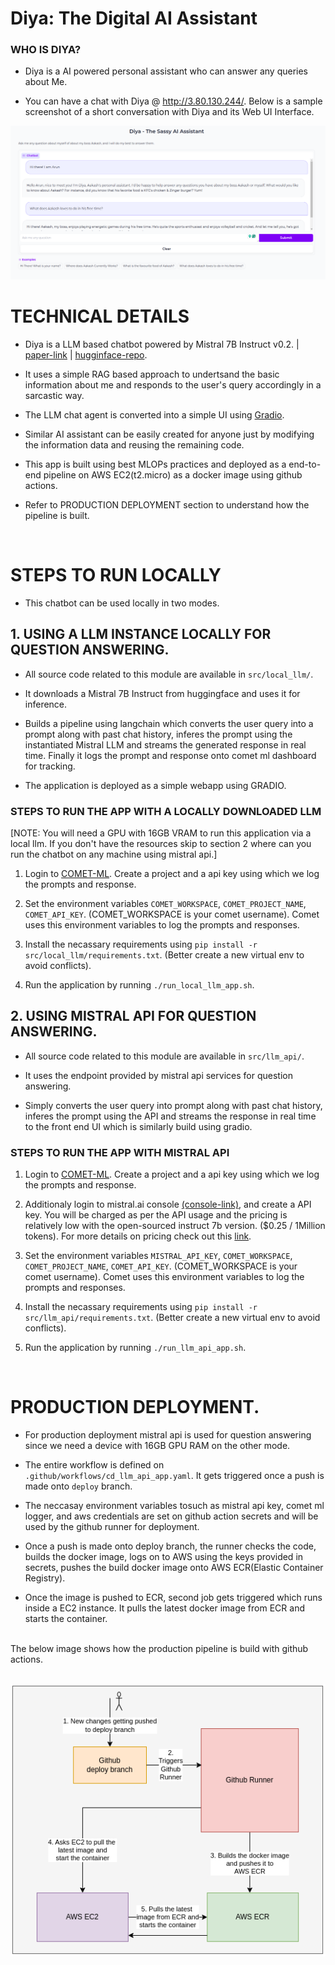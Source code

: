 # Diya: The Digital AI Assistant

### WHO IS DIYA?

- Diya is a AI powered personal assistant who can answer any queries about Me.

- You can have a chat with Diya @ http://3.80.130.244/. Below is a sample screenshot of a short conversation with Diya and its Web UI Interface.

![Sample-Image-Diya](resources/diya-image.png)
<br>

# TECHNICAL DETAILS

- Diya is a LLM based chatbot powered by Mistral 7B Instruct v0.2. | [paper-link](https://arxiv.org/pdf/2310.06825.pdf) | [hugginface-repo](https://huggingface.co/mistralai/Mistral-7B-Instruct-v0.2).

- It uses a simple RAG based approach to undertsand the basic information about me and responds to the user's query accordingly in a sarcastic way.

- The LLM chat agent is converted into a simple UI using [Gradio](https://www.gradio.app/).

- Similar AI assistant can be easily created for anyone just by modifying the information data and reusing the remaining code.

- This app is built using best MLOPs practices and deployed as a end-to-end pipeline on AWS EC2(t2.micro) as a docker image using github actions.

- Refer to PRODUCTION DEPLOYMENT section to understand how the pipeline is built.
<br>

# STEPS TO RUN LOCALLY

- This chatbot can be used locally in two modes.

## 1. USING A LLM INSTANCE LOCALLY FOR QUESTION ANSWERING.

- All source code related to this module are available in `src/local_llm/`.

- It downloads a Mistral 7B Instruct from huggingface and uses it for inference.

- Builds a pipeline using langchain which converts the user query into a prompt along with past chat history, inferes the prompt using the instantiated Mistral LLM and streams the generated response in real time. Finally it logs the prompt and response onto comet ml dashboard for tracking.

- The application is deployed as a simple webapp using GRADIO. 

### STEPS TO RUN THE APP WITH A LOCALLY DOWNLOADED LLM

[NOTE: You will need a GPU with 16GB VRAM to run this application via a local llm. If you don't have the resources skip to section 2 where can you run the chatbot on any machine using mistral api.]

1. Login to [COMET-ML](https://www.comet.com/). Create a project and a api key using which we log the prompts and response.

2. Set the environment variables `COMET_WORKSPACE`, `COMET_PROJECT_NAME`, `COMET_API_KEY`. (COMET_WORKSPACE is your comet username). Comet uses this environment variables to log the prompts and responses.

3. Install the necassary requirements using `pip install -r  src/local_llm/requirements.txt`. (Better create a new virtual env to avoid conflicts).

4. Run the application by running `./run_local_llm_app.sh`.


## 2. USING MISTRAL API FOR QUESTION ANSWERING.

- All source code related to this module are available in `src/llm_api/`.

- It uses the endpoint provided by mistral api services for question answering.

- Simply converts the user query into prompt along with past chat history, inferes the prompt using the API and streams the response in real time to the front end UI which is similarly build using gradio.

### STEPS TO RUN THE APP WITH MISTRAL API

1. Login to [COMET-ML](https://www.comet.com/). Create a project and a api key using which we log the prompts and response.

2. Additionaly login to mistral.ai console [(console-link)](https://console.mistral.ai/), and create a API key. You will be charged as per the API usage and the pricing is relatively low with the open-sourced instruct 7b version. ($0.25 / 1Million tokens). For more details on pricing check out this [link](https://docs.mistral.ai/platform/pricing/).

2. Set the environment variables `MISTRAL_API_KEY`, `COMET_WORKSPACE`, `COMET_PROJECT_NAME`, `COMET_API_KEY`. (COMET_WORKSPACE is your comet username). Comet uses this environment variables to log the prompts and responses.

3. Install the necassary requirements using `pip install -r  src/llm_api/requirements.txt`. (Better create a new virtual env to avoid conflicts).

4. Run the application by running `./run_llm_api_app.sh`.
<br>

# PRODUCTION DEPLOYMENT.

- For production deployment mistral api is used for question answering since we need a device with 16GB GPU RAM on the other mode.

- The entire workflow is defined on `.github/workflows/cd_llm_api_app.yaml`. It gets triggered once a push is made onto `deploy` branch.

- The neccasay environment variables tosuch as mistral api key, comet ml logger, and aws credentials are set on github action secrets and will be used by the github runner for deployment.

- Once a push is made onto deploy branch, the runner checks the code, builds the docker image, logs on to AWS using the keys provided in secrets, pushes the build docker image onto AWS ECR(Elastic Container Registry).

- Once the image is pushed to ECR, second job gets triggered which runs inside a EC2 instance. It pulls the latest docker image from ECR and starts the container.

<br>
The below image shows how the production pipeline is build with github actions. <br>
<br>

![alt text](resources/workflow-image.png)
